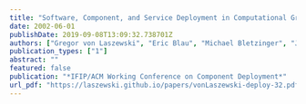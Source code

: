 ```yaml
---
title: "Software, Component, and Service Deployment in Computational Grids"
date: 2002-06-01
publishDate: 2019-09-08T13:09:32.738701Z
authors: ["Gregor von Laszewski", "Eric Blau", "Michael Bletzinger", "Jarek Gawor", "Peter Lane", "Stuart Martin", "Michael Russell"]
publication_types: ["1"]
abstract: ""
featured: false
publication: "*IFIP/ACM Working Conference on Component Deployment*"
url_pdf: "https://laszewski.github.io/papers/vonLaszewski-deploy-32.pdf"
---
```


